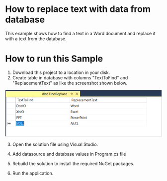 # How to replace text with data from database
This example shows how to find a text in a Word document and replace it with a text from the database.

# How to run this Sample

1. Download this project to a location in your disk.
2. Create table in database with columns "TextToFind" and "ReplacementText" as like the screenshot shown below.

<p align="center">
<img src="Images/Database_Screenshot.png" alt="Database_Screenshot"/>
</p>

3. Open the solution file using Visual Studio.

4. Add datasource and database values in Program.cs file

5. Rebuild the solution to install the required NuGet packages.

6. Run the application.
